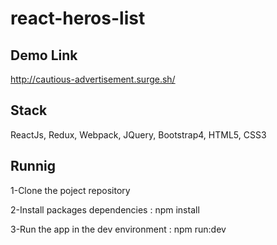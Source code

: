 # react-heros-list

## Demo Link 
http://cautious-advertisement.surge.sh/
## Stack
ReactJs, Redux, Webpack, JQuery, Bootstrap4, HTML5, CSS3
## Runnig
1-Clone the poject repository

2-Install packages dependencies : npm install

3-Run the app in the dev environment : npm run:dev
